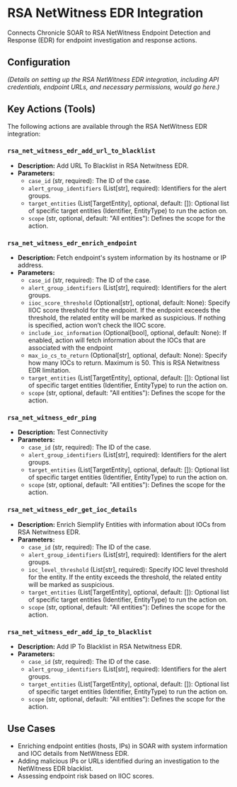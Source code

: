 # RSA NetWitness EDR Integration

Connects Chronicle SOAR to RSA NetWitness Endpoint Detection and Response (EDR) for endpoint investigation and response actions.

## Configuration

*(Details on setting up the RSA NetWitness EDR integration, including API credentials, endpoint URLs, and necessary permissions, would go here.)*

## Key Actions (Tools)

The following actions are available through the RSA NetWitness EDR integration:

### `rsa_net_witness_edr_add_url_to_blacklist`

*   **Description:** Add URL To Blacklist in RSA Netwitness EDR.
*   **Parameters:**
    *   `case_id` (str, required): The ID of the case.
    *   `alert_group_identifiers` (List[str], required): Identifiers for the alert groups.
    *   `target_entities` (List[TargetEntity], optional, default: []): Optional list of specific target entities (Identifier, EntityType) to run the action on.
    *   `scope` (str, optional, default: "All entities"): Defines the scope for the action.

### `rsa_net_witness_edr_enrich_endpoint`

*   **Description:** Fetch endpoint's system information by its hostname or IP address.
*   **Parameters:**
    *   `case_id` (str, required): The ID of the case.
    *   `alert_group_identifiers` (List[str], required): Identifiers for the alert groups.
    *   `iioc_score_threshold` (Optional[str], optional, default: None): Specify IIOC score threshold for the endpoint. If the endpoint exceeds the threshold, the related entity will be marked as suspicious. If nothing is specified, action won’t check the IIOC score.
    *   `include_ioc_information` (Optional[bool], optional, default: None): If enabled, action will fetch information about the IOCs that are associated with the endpoint
    *   `max_io_cs_to_return` (Optional[str], optional, default: None): Specify how many IOCs to return. Maximum is 50. This is RSA Netwitness EDR limitation.
    *   `target_entities` (List[TargetEntity], optional, default: []): Optional list of specific target entities (Identifier, EntityType) to run the action on.
    *   `scope` (str, optional, default: "All entities"): Defines the scope for the action.

### `rsa_net_witness_edr_ping`

*   **Description:** Test Connectivity
*   **Parameters:**
    *   `case_id` (str, required): The ID of the case.
    *   `alert_group_identifiers` (List[str], required): Identifiers for the alert groups.
    *   `target_entities` (List[TargetEntity], optional, default: []): Optional list of specific target entities (Identifier, EntityType) to run the action on.
    *   `scope` (str, optional, default: "All entities"): Defines the scope for the action.

### `rsa_net_witness_edr_get_ioc_details`

*   **Description:** Enrich Siemplify Entities with information about IOCs from RSA Netwitness EDR.
*   **Parameters:**
    *   `case_id` (str, required): The ID of the case.
    *   `alert_group_identifiers` (List[str], required): Identifiers for the alert groups.
    *   `ioc_level_threshold` (List[str], required): Specify IOC level threshold for the entity. If the entity exceeds the threshold, the related entity will be marked as suspicious.
    *   `target_entities` (List[TargetEntity], optional, default: []): Optional list of specific target entities (Identifier, EntityType) to run the action on.
    *   `scope` (str, optional, default: "All entities"): Defines the scope for the action.

### `rsa_net_witness_edr_add_ip_to_blacklist`

*   **Description:** Add IP To Blacklist in RSA Netwitness EDR.
*   **Parameters:**
    *   `case_id` (str, required): The ID of the case.
    *   `alert_group_identifiers` (List[str], required): Identifiers for the alert groups.
    *   `target_entities` (List[TargetEntity], optional, default: []): Optional list of specific target entities (Identifier, EntityType) to run the action on.
    *   `scope` (str, optional, default: "All entities"): Defines the scope for the action.

## Use Cases

*   Enriching endpoint entities (hosts, IPs) in SOAR with system information and IOC details from NetWitness EDR.
*   Adding malicious IPs or URLs identified during an investigation to the NetWitness EDR blacklist.
*   Assessing endpoint risk based on IIOC scores.

